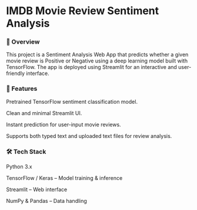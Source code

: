 <h1>IMDB Movie Review Sentiment Analysis</h1>

<h3>📌 Overview</h3>
This project is a Sentiment Analysis Web App that predicts whether a given movie review is Positive or Negative using a deep learning model built with TensorFlow. The app is deployed using Streamlit for an interactive and user-friendly interface.


<h3>🚀 Features</h3>
Pretrained TensorFlow sentiment classification model.

Clean and minimal Streamlit UI.

Instant prediction for user-input movie reviews.

Supports both typed text and uploaded text files for review analysis.

<h3>🛠 Tech Stack </h3>
Python 3.x

TensorFlow / Keras – Model training & inference

Streamlit – Web interface

NumPy & Pandas – Data handling
